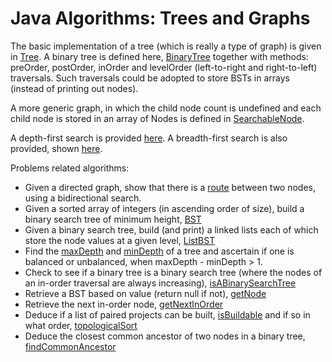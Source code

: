 # Java Algorithms: Trees and Graphs #

The basic implementation of a tree (which is really a type of graph) is given in [Tree](./algorithms/Tree.java). A binary tree is defined here, [BinaryTree](./algorithms/BinaryTree.java) together with methods: preOrder, postOrder, inOrder and levelOrder (left-to-right and right-to-left) traversals. Such traversals could be adopted to store BSTs in arrays (instead of printing out nodes).

A more generic graph, in which the child node count is undefined and each child node is stored in an array of Nodes is defined in [SearchableNode](./algorithms/SearchableTree.java).

A depth-first search is provided [here](./algorithms/SearchableTree.java#L49). A breadth-first search is also provided, shown [here](./algorithms/SearchableTree.java#L71).

Problems related algorithms:

+ Given a directed graph, show that there is a [route](./algorithms/SearchableTree.java#L98) between two nodes, using a bidirectional search.
+ Given a sorted array of integers (in ascending order of size), build a binary search tree of minimum height, [BST](./algorithms/BinarySearchTree.java)
+ Given a binary search tree, build (and print) a linked lists each of which store the node values at a given level, [ListBST](./algorithms/BinarySearchTree.java#L56)
+ Find the [maxDepth](./algorithms/BinaryTree.java#L72) and [minDepth](./algorithms/BinaryTree.java#L89) of a tree and ascertain if one is balanced or unbalanced, when maxDepth - minDepth > 1.
+ Check to see if a binary tree is a binary search tree (where the nodes of an in-order traversal are always increasing), [isABinarySearchTree](./algorithms/BinaryTree.java#L111)
+ Retrieve a BST based on value (return null if not), [getNode](./algorithms/BinarySearchTree.java#L82)
+ Retrieve the next in-order node, [getNextInOrder](./algorithms/BinarySearchTree.java#L97)
+ Deduce if a list of paired projects can be built, [isBuildable](./algorithms/BuildOrder.java#L21) and if so in what order, [topologicalSort](./algorithms/TopologicalSort.java)
+ Deduce the closest common ancestor of two nodes in a binary tree, [findCommonAncestor](./algorithms/FindAncestor.java)